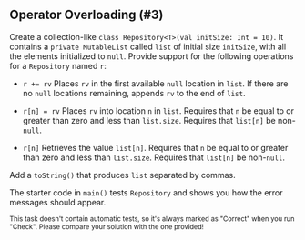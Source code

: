 ## Operator Overloading (#3)

Create a collection-like `class Repository<T>(val initSize: Int = 10)`. It
contains a `private MutableList` called `list` of initial size `initSize`, with
all the elements initialized to `null`. Provide support for the following
operations for a `Repository` named `r`:

- `r += rv` Places `rv` in the first available `null` location in `list`. If
  there are no `null` locations remaining, appends `rv` to the end of `list`.

- `r[n] = rv` Places `rv` into location `n` in `list`. Requires that `n` be
  equal to or greater than zero and less than `list.size`. Requires that `list[n]` be
  non-`null`.

- `r[n]` Retrieves the value `list[n]`. Requires that `n` be equal to or greater 
  than zero and less than `list.size`. Requires that `list[n]` be non-`null`.

Add a `toString()` that produces `list` separated by commas.

The starter code in `main()` tests `Repository` and shows you how the error
messages should appear.

<sub> This task doesn't contain automatic tests,
so it's always marked as "Correct" when you run "Check".
Please compare your solution with the one provided! </sub>
